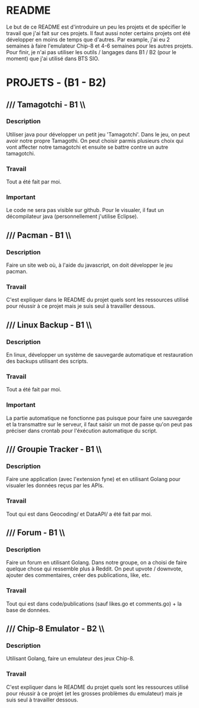 # README
Le but de ce README est d'introduire un peu les projets et de spécifier le travail que j'ai fait sur ces projets. Il faut aussi noter certains projets ont été développer en moins de temps que d'autres. Par example, j'ai eu 2 semaines à faire l'emulateur Chip-8 et 4-6 semaines pour les autres projets. Pour finir, je n'ai pas utiliser les outils / langages dans B1 / B2 (pour le moment) que j'ai utilisé dans BTS SIO.

# PROJETS - (B1 - B2)
## /// Tamagotchi - B1 \\\ 
### Description
Utiliser java pour développer un petit jeu 'Tamagotchi'. Dans le jeu, on peut avoir notre propre Tamagothi. On peut choisir parmis plusieurs choix qui vont affecter notre tamagotchi et ensuite se battre contre un autre tamagotchi.
### Travail
Tout a été fait par moi.
### Important
Le code ne sera pas visible sur github. Pour le visualer, il faut un décompilateur java (personnellement j'utilise Eclipse).

## /// Pacman - B1 \\\ 
### Description
Faire un site web où, à l'aide du javascript, on doit développer le jeu pacman.
### Travail
C'est expliquer dans le README du projet quels sont les ressources utilisé pour réussir à ce projet mais je suis seul à travailler dessous.

## /// Linux Backup - B1 \\\ 
### Description
En linux, développer un système de sauvegarde automatique et restauration des backups utilisant des scripts.
### Travail
Tout a été fait par moi.
### Important
La partie automatique ne fonctionne pas puisque pour faire une sauvegarde et la transmattre sur le serveur, il faut saisir un mot de passe qu'on peut pas préciser dans crontab pour l'éxécution automatique du script.

## /// Groupie Tracker - B1 \\\ 
### Description
Faire une application (avec l'extension fyne) et en utilisant Golang pour visualer les données reçus par les APIs.
### Travail
Tout qui est dans Geocoding/ et DataAPI/ a été fait par moi.

## /// Forum - B1 \\\ 
### Description
Faire un forum en utilisant Golang. Dans notre groupe, on a choisi de faire quelque chose qui ressemble plus à Reddit. On peut upvote / downvote, ajouter des commentaires, créer des publications, like, etc.
### Travail
Tout qui est dans code/publications (sauf likes.go et comments.go) + la base de données.

## /// Chip-8 Emulator - B2 \\\ 
### Description
Utilisant Golang, faire un emulateur des jeux Chip-8.
### Travail
C'est expliquer dans le README du projet quels sont les ressources utilisé pour réussir à ce projet (et les grosses problèmes du emulateur) mais je suis seul à travailler dessous.
